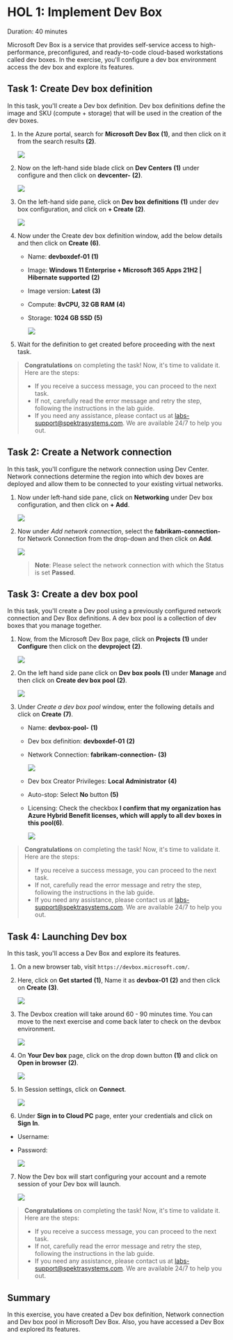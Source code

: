 # HOL 1: Implement Dev Box

Duration: 40 minutes

Microsoft Dev Box is a service that provides self-service access to high-performance, preconfigured, and ready-to-code cloud-based workstations called dev boxes.
In the exercise, you'll configure a dev box environment access the dev box and explore its features.

## Task 1: Create Dev box definition

In this task, you'll create a Dev box definition. Dev box definitions define the image and SKU (compute + storage) that will be used in the creation of the dev boxes.

1. In the Azure portal, search for **Microsoft Dev Box** **(1)**, and then click on it from the search results **(2)**.

   ![](media/ex1-t1-1.png)
  
1. Now on the left-hand side blade click on **Dev Centers** **(1)** under configure and then click on **devcenter-<inject key="DeploymentID" enableCopy="false" />** **(2)**.

   ![](media/Implement-dev-b0x-hol1-4.png)
  
1. On the left-hand side pane, click on **Dev box definitions** **(1)** under dev box configuration, and click on **+ Create** **(2)**.

   ![](media/dev-def.png)
  
1. Now under the Create dev box definition window, add the below details and then click on **Create** **(6)**.

   - Name: **devboxdef-01** **(1)**

   - Image: **Windows 11 Enterprise + Microsoft 365 Apps 21H2 | Hibernate supported** **(2)**

   - Image version: **Latest** **(3)**

   - Compute: **8vCPU, 32 GB RAM** **(4)**

   - Storage: **1024 GB SSD** **(5)**

      ![](media/24-05-2024.png)
  
1. Wait for the definition to get created before proceeding with the next task.

> **Congratulations** on completing the task! Now, it's time to validate it. Here are the steps:
> - If you receive a success message, you can proceed to the next task.
> - If not, carefully read the error message and retry the step, following the instructions in the lab guide. 
> - If you need any assistance, please contact us at labs-support@spektrasystems.com. We are available 24/7 to help you out.

<validation step="38822c5f-cf39-4de9-b174-d40057508e09" />
  
## Task 2: Create a Network connection

In this task, you'll configure the network connection using Dev Center. Network connections determine the region into which dev boxes are deployed and allow them to be connected to your existing virtual networks.

1. Now under left-hand side pane, click on **Networking** under Dev box configuration, and then click on **+ Add**.

   ![](media/e117.png)
  
1. Now under *Add network connection*, select the **fabrikam-connection-<inject key="location" enableCopy="false" />** for Network Connection from the drop-down and then click on **Add**.

   ![](media/Implement-dev-b0x-hol1-1.png)

   >**Note**: Please select the network connection with which the Status is set **Passed**.

## Task 3: Create a dev box pool

In this task, you'll create a Dev pool using a previously configured network connection and Dev Box definitions. A dev box pool is a collection of dev boxes that you manage together. 

1. Now, from the Microsoft Dev Box page, click on **Projects** **(1)** under **Configure** then click on the **devproject<inject key="DeploymentID" enableCopy="false" />** **(2)**.

    ![](media/2dgn75.png)

1. On the left hand side pane click on **Dev box pools** **(1)** under **Manage** and then click on **Create dev box pool** **(2)**.

    ![](media/2dgn76.png)
  
1. Under *Create a dev box pool* window, enter the following details and click on **Create** **(7)**.

   - Name: **devbox-pool-<inject key="DeploymentID" enableCopy="false" />** **(1)**

   - Dev box definition: **devboxdef-01** **(2)**

   - Network Connection: **fabrikam-connection-<inject key="location" enableCopy="false" />** **(3)**

      ![](media/Implement-dev-b0x-hol1-2.png)

   - Dev box Creator Privileges: **Local Administrator** **(4)**

   - Auto-stop: Select **No** button **(5)**
   
   - Licensing: Check the checkbox **I confirm that my organization has Azure Hybrid Benefit licenses, which will apply to all dev boxes in this pool(6)**.
  
      ![](media/Implement-dev-b0x-hol1-2.png)

> **Congratulations** on completing the task! Now, it's time to validate it. Here are the steps:
> - If you receive a success message, you can proceed to the next task.
> - If not, carefully read the error message and retry the step, following the instructions in the lab guide. 
> - If you need any assistance, please contact us at labs-support@spektrasystems.com. We are available 24/7 to help you out.

<validation step="4efc1567-6ea2-4d6d-82cc-19b9e495f429" />
  
## Task 4: Launching Dev box

In this task, you'll access a Dev Box and explore its features.

1. On a new browser tab, visit ```https://devbox.microsoft.com/```.

1. Here, click on **Get started** **(1)**, Name it as **devbox-01** **(2)** and then click on **Create** **(3)**.

   ![](media/24-05-2024(3).png)
   
1. The Devbox creation will take around 60 - 90 minutes time. You can move to the next exercise and come back later to check on the devbox environment.

   ![](media/2dgn86.png)

1. On **Your Dev box** page, click on the drop down button **(1)** and click on **Open in browser** **(2)**.

   ![](media/Implement-dev-b0x-hol1-8.png)

1. In Session settings, click on **Connect**.

   ![](media/Implement-dev-b0x-hol1-9.png)

1. Under **Sign in to Cloud PC** page, enter your credentials and click on **Sign In**.

  - Username: <inject key="AzureAdUserEmail"></inject>
  
  - Password: <inject key="AzureAdUserPassword"></inject>
  
      ![](media/Implement-dev-b0x-hol1-10.png)

7. Now the Dev box will start configuring your account and a remote session of your Dev box will launch.

   ![](media/2dgn151.png)

> **Congratulations** on completing the task! Now, it's time to validate it. Here are the steps:
> - If you receive a success message, you can proceed to the next task.
> - If not, carefully read the error message and retry the step, following the instructions in the lab guide. 
> - If you need any assistance, please contact us at labs-support@spektrasystems.com. We are available 24/7 to help you out.

<validation step="9c4d3be7-e79c-4f0d-9200-995105897fb3" />

## Summary

In this exercise, you have created a Dev box definition, Network connection and Dev box pool in Microsoft Dev Box. Also, you have accessed a Dev Box and explored its features.
